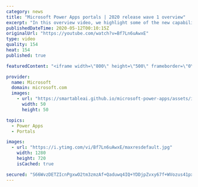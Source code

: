 ```yaml
---
category: news
title: "Microsoft Power Apps portals | 2020 release wave 1 overview"
excerpt: "In this overview video, we highlight some of the new capabilities included in the latest update to Microsoft Power Apps portals.     Here are the capabilities covered:   •    Power BI integration, so you can quickly add Power BI reports, tables, and dashboards to your portals without coding.  •    Themes"
publishedDateTime: 2020-05-12T00:10:15Z
originalUrl: "https://youtube.com/watch?v=Bf7Ln6uAwxE"
type: video
quality: 154
heat: 154
published: true

featuredContent: "<iframe width=\"800\" height=\"500\" frameborder=\"0\" src=\"https://www.youtube.com/embed/Bf7Ln6uAwxE\" allow=\"accelerometer; autoplay; encrypted-media; gyroscope; picture-in-picture\" allowfullscreen></iframe>"

provider:
  name: Microsoft
  domain: microsoft.com
  images:
    - url: "https://smartableai.github.io/microsoft-power-apps/assets/images/organizations/microsoft.com-50x50.jpg"
      width: 50
      height: 50

topics:
  - Power Apps
  - Portals

images:
  - url: "https://i.ytimg.com/vi/Bf7Ln6uAwxE/maxresdefault.jpg"
    width: 1280
    height: 720
    isCached: true

secured: "S66WvzDETZIcnPgxwO2tm3zmzAf+Qaduwq4IQ+YDDjpZvxy67f+WVozus41pxSGGrULijHh99ylEQdQjMoHUgj+GWzKvSBEUFAtqVrU7MDi0/zcqP9NaYrPcNXKprDNiCxVoFvppNy6KBT5uikOgiGY2lFlJSYHcu7neR+qUypkvBMHvAdFJzACjyoQyJtbn7GQrlJIgcCYJ2pOvBuISSlRq9Y5ORfgiYc9jH/xNxzOKS38ooDxrHd3ZY539SvBbgYTs10Gt7fnGXOT0aR5H3sA5owSzSaZt1Jbze1pH8MgAL0CLBGJhwfVgHnYMv0WlqfZHp9ErQs0S47WWFF8mCNQzRX4Xb5bS7j9BJmwYcDJXfDBoVnzHpPWH5L30665Doje9699geQoYM0DG0/xmTemhOw0wTvMCf4nMeewZBQ3ARp+/HeMH5Rd+S6I+ZyHZ;oO4dul4dDmEwZ8ILlPnVUA=="
---
```


